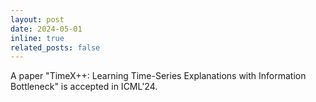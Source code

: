 ```yaml
---
layout: post
date: 2024-05-01
inline: true
related_posts: false
---
```


A paper "TimeX++: Learning Time-Series Explanations with Information Bottleneck" is accepted in ICML'24. 